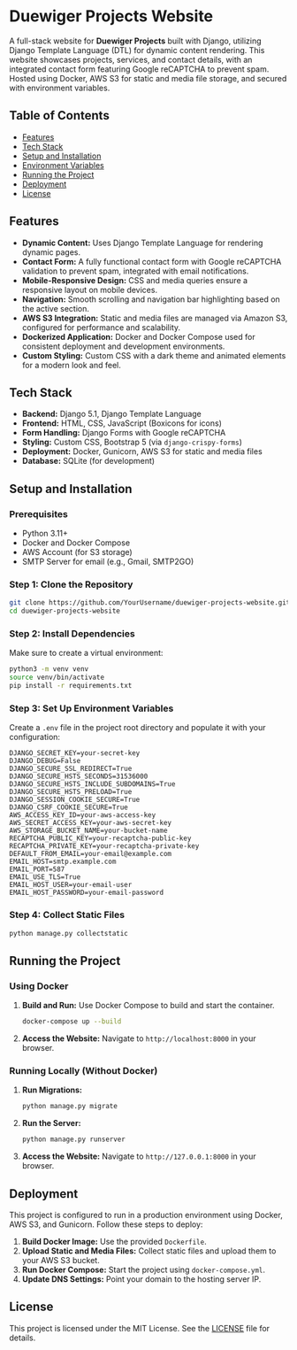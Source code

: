 # Duewiger Projects Website

A full-stack website for **Duewiger Projects** built with Django, utilizing Django Template Language (DTL) for dynamic content rendering. This website showcases projects, services, and contact details, with an integrated contact form featuring Google reCAPTCHA to prevent spam. Hosted using Docker, AWS S3 for static and media file storage, and secured with environment variables.

## Table of Contents
- [Features](#features)
- [Tech Stack](#tech-stack)
- [Setup and Installation](#setup-and-installation)
- [Environment Variables](#environment-variables)
- [Running the Project](#running-the-project)
- [Deployment](#deployment)
- [License](#license)

## Features
- **Dynamic Content:** Uses Django Template Language for rendering dynamic pages.
- **Contact Form:** A fully functional contact form with Google reCAPTCHA validation to prevent spam, integrated with email notifications.
- **Mobile-Responsive Design:** CSS and media queries ensure a responsive layout on mobile devices.
- **Navigation:** Smooth scrolling and navigation bar highlighting based on the active section.
- **AWS S3 Integration:** Static and media files are managed via Amazon S3, configured for performance and scalability.
- **Dockerized Application:** Docker and Docker Compose used for consistent deployment and development environments.
- **Custom Styling:** Custom CSS with a dark theme and animated elements for a modern look and feel.

## Tech Stack
- **Backend:** Django 5.1, Django Template Language
- **Frontend:** HTML, CSS, JavaScript (Boxicons for icons)
- **Form Handling:** Django Forms with Google reCAPTCHA
- **Styling:** Custom CSS, Bootstrap 5 (via `django-crispy-forms`)
- **Deployment:** Docker, Gunicorn, AWS S3 for static and media files
- **Database:** SQLite (for development)

## Setup and Installation

### Prerequisites
- Python 3.11+
- Docker and Docker Compose
- AWS Account (for S3 storage)
- SMTP Server for email (e.g., Gmail, SMTP2GO)

### Step 1: Clone the Repository
```bash
git clone https://github.com/YourUsername/duewiger-projects-website.git
cd duewiger-projects-website
```

### Step 2: Install Dependencies
Make sure to create a virtual environment:
```bash
python3 -m venv venv
source venv/bin/activate
pip install -r requirements.txt
```

### Step 3: Set Up Environment Variables
Create a `.env` file in the project root directory and populate it with your configuration:
```env
DJANGO_SECRET_KEY=your-secret-key
DJANGO_DEBUG=False
DJANGO_SECURE_SSL_REDIRECT=True
DJANGO_SECURE_HSTS_SECONDS=31536000
DJANGO_SECURE_HSTS_INCLUDE_SUBDOMAINS=True
DJANGO_SECURE_HSTS_PRELOAD=True
DJANGO_SESSION_COOKIE_SECURE=True
DJANGO_CSRF_COOKIE_SECURE=True
AWS_ACCESS_KEY_ID=your-aws-access-key
AWS_SECRET_ACCESS_KEY=your-aws-secret-key
AWS_STORAGE_BUCKET_NAME=your-bucket-name
RECAPTCHA_PUBLIC_KEY=your-recaptcha-public-key
RECAPTCHA_PRIVATE_KEY=your-recaptcha-private-key
DEFAULT_FROM_EMAIL=your-email@example.com
EMAIL_HOST=smtp.example.com
EMAIL_PORT=587
EMAIL_USE_TLS=True
EMAIL_HOST_USER=your-email-user
EMAIL_HOST_PASSWORD=your-email-password
```

### Step 4: Collect Static Files
```bash
python manage.py collectstatic
```

## Running the Project

### Using Docker
1. **Build and Run:** Use Docker Compose to build and start the container.
   ```bash
   docker-compose up --build
   ```
2. **Access the Website:** Navigate to `http://localhost:8000` in your browser.

### Running Locally (Without Docker)
1. **Run Migrations:**
   ```bash
   python manage.py migrate
   ```
2. **Run the Server:**
   ```bash
   python manage.py runserver
   ```
3. **Access the Website:** Navigate to `http://127.0.0.1:8000` in your browser.

## Deployment
This project is configured to run in a production environment using Docker, AWS S3, and Gunicorn. Follow these steps to deploy:
1. **Build Docker Image:** Use the provided `Dockerfile`.
2. **Upload Static and Media Files:** Collect static files and upload them to your AWS S3 bucket.
3. **Run Docker Compose:** Start the project using `docker-compose.yml`.
4. **Update DNS Settings:** Point your domain to the hosting server IP.

## License
This project is licensed under the MIT License. See the [LICENSE](LICENSE) file for details.
